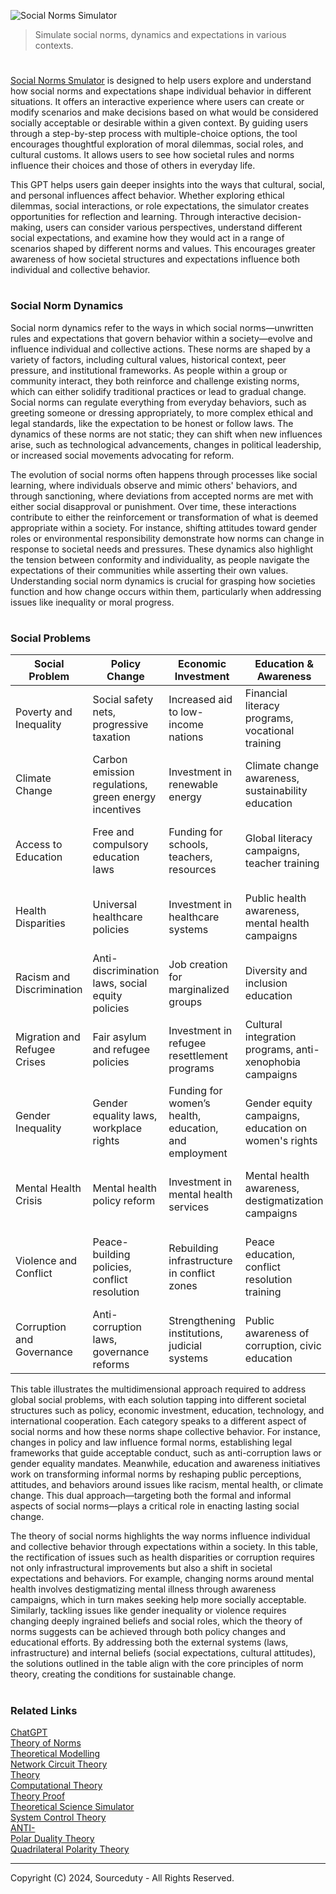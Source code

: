 ![Social Norms Simulator](https://github.com/user-attachments/assets/7e076043-6841-4c9a-b4fb-1d24ccfd8f56)

> Simulate social norms, dynamics and expectations in various contexts. 

#

[Social Norms Smulator](https://chatgpt.com/g/g-3djiewnT0-social-norms-simulator) is designed to help users explore and understand how social norms and expectations shape individual behavior in different situations. It offers an interactive experience where users can create or modify scenarios and make decisions based on what would be considered socially acceptable or desirable within a given context. By guiding users through a step-by-step process with multiple-choice options, the tool encourages thoughtful exploration of moral dilemmas, social roles, and cultural customs. It allows users to see how societal rules and norms influence their choices and those of others in everyday life.

This GPT helps users gain deeper insights into the ways that cultural, social, and personal influences affect behavior. Whether exploring ethical dilemmas, social interactions, or role expectations, the simulator creates opportunities for reflection and learning. Through interactive decision-making, users can consider various perspectives, understand different social expectations, and examine how they would act in a range of scenarios shaped by different norms and values. This encourages greater awareness of how societal structures and expectations influence both individual and collective behavior.

#
### Social Norm Dynamics

Social norm dynamics refer to the ways in which social norms—unwritten rules and expectations that govern behavior within a society—evolve and influence individual and collective actions. These norms are shaped by a variety of factors, including cultural values, historical context, peer pressure, and institutional frameworks. As people within a group or community interact, they both reinforce and challenge existing norms, which can either solidify traditional practices or lead to gradual change. Social norms can regulate everything from everyday behaviors, such as greeting someone or dressing appropriately, to more complex ethical and legal standards, like the expectation to be honest or follow laws. The dynamics of these norms are not static; they can shift when new influences arise, such as technological advancements, changes in political leadership, or increased social movements advocating for reform.

The evolution of social norms often happens through processes like social learning, where individuals observe and mimic others' behaviors, and through sanctioning, where deviations from accepted norms are met with either social disapproval or punishment. Over time, these interactions contribute to either the reinforcement or transformation of what is deemed appropriate within a society. For instance, shifting attitudes toward gender roles or environmental responsibility demonstrate how norms can change in response to societal needs and pressures. These dynamics also highlight the tension between conformity and individuality, as people navigate the expectations of their communities while asserting their own values. Understanding social norm dynamics is crucial for grasping how societies function and how change occurs within them, particularly when addressing issues like inequality or moral progress.

#
### Social Problems

| Social Problem                  | Policy Change                    | Economic Investment          | Education & Awareness         | Technology & Infrastructure   | Global Cooperation            |
|----------------------------------|----------------------------------|------------------------------|-------------------------------|-------------------------------|-------------------------------|
| Poverty and Inequality           | Social safety nets, progressive taxation | Increased aid to low-income nations | Financial literacy programs, vocational training | Job creation, affordable housing | Cross-border aid, equitable trade policies |
| Climate Change                   | Carbon emission regulations, green energy incentives | Investment in renewable energy | Climate change awareness, sustainability education | Clean energy tech, climate resilience infrastructure | International climate agreements |
| Access to Education              | Free and compulsory education laws | Funding for schools, teachers, resources | Global literacy campaigns, teacher training | Digital learning tools, internet access in remote areas | International aid for education |
| Health Disparities               | Universal healthcare policies    | Investment in healthcare systems | Public health awareness, mental health campaigns | Hospitals, rural clinics, telemedicine | Cross-border health initiatives, pandemic preparedness |
| Racism and Discrimination        | Anti-discrimination laws, social equity policies | Job creation for marginalized groups | Diversity and inclusion education | Community-building tech, access to justice platforms | Global human rights campaigns |
| Migration and Refugee Crises     | Fair asylum and refugee policies | Investment in refugee resettlement programs | Cultural integration programs, anti-xenophobia campaigns | Housing, legal aid, healthcare for refugees | International refugee support frameworks |
| Gender Inequality                | Gender equality laws, workplace rights | Funding for women’s health, education, and employment | Gender equity campaigns, education on women's rights | Women's health clinics, maternity support systems | Global women’s rights initiatives |
| Mental Health Crisis             | Mental health policy reform      | Investment in mental health services | Mental health awareness, destigmatization campaigns | Mental health infrastructure (hospitals, clinics) | International sharing of mental health best practices |
| Violence and Conflict            | Peace-building policies, conflict resolution | Rebuilding infrastructure in conflict zones | Peace education, conflict resolution training | Community safety measures, technology for peacekeeping | International peacekeeping and diplomacy efforts |
| Corruption and Governance        | Anti-corruption laws, governance reforms | Strengthening institutions, judicial systems | Public awareness of corruption, civic education | Technology for transparency (e.g., e-governance) | International anti-corruption conventions |

This table illustrates the multidimensional approach required to address global social problems, with each solution tapping into different societal structures such as policy, economic investment, education, technology, and international cooperation. Each category speaks to a different aspect of social norms and how these norms shape collective behavior. For instance, changes in policy and law influence formal norms, establishing legal frameworks that guide acceptable conduct, such as anti-corruption laws or gender equality mandates. Meanwhile, education and awareness initiatives work on transforming informal norms by reshaping public perceptions, attitudes, and behaviors around issues like racism, mental health, or climate change. This dual approach—targeting both the formal and informal aspects of social norms—plays a critical role in enacting lasting social change.

The theory of social norms highlights the way norms influence individual and collective behavior through expectations within a society. In this table, the rectification of issues such as health disparities or corruption requires not only infrastructural improvements but also a shift in societal expectations and behaviors. For example, changing norms around mental health involves destigmatizing mental illness through awareness campaigns, which in turn makes seeking help more socially acceptable. Similarly, tackling issues like gender inequality or violence requires changing deeply ingrained beliefs and social roles, which the theory of norms suggests can be achieved through both policy changes and educational efforts. By addressing both the external systems (laws, infrastructure) and internal beliefs (social expectations, cultural attitudes), the solutions outlined in the table align with the core principles of norm theory, creating the conditions for sustainable change.

#
### Related Links

[ChatGPT](https://github.com/sourceduty/ChatGPT)
<br>
[Theory of Norms](https://github.com/sourceduty/Theory_of_Norms)
<br>
[Theoretical Modelling](https://github.com/sourceduty/Theoretical_Modelling)
<br>
[Network Circuit Theory](https://github.com/sourceduty/Network_Circuit_Theory)
<br>
[Theory](https://github.com/sourceduty/Theory)
<br>
[Computational Theory](https://github.com/sourceduty/Computational_Theory)
<br>
[Theory Proof](https://github.com/sourceduty/Theory_Proof)
<br>
[Theoretical Science Simulator](https://github.com/sourceduty/Theoretical_Science_Simulator)
<br>
[System Control Theory](https://github.com/sourceduty/System_Control_Theory)
<br>
[ANTI-](https://github.com/sourceduty/ANTI-)
<br>
[Polar Duality Theory](https://github.com/sourceduty/Polar_Duality_Theory)
<br>
[Quadrilateral Polarity Theory](https://github.com/sourceduty/Quadrilateral_Polarity_Theory)

***
Copyright (C) 2024, Sourceduty - All Rights Reserved.
